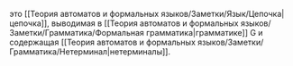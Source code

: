 это [[Теория автоматов и формальных языков/Заметки/Язык/Цепочка|цепочка]], выводимая в [[Теория автоматов и формальных языков/Заметки/Грамматика/Формальная грамматика|грамматике]] G и содержащая [[Теория автоматов и формальных языков/Заметки/Грамматика/Нетерминал|нетерминалы]].